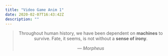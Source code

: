 ```yaml
---
title: "Video Game Anim 1"
date: 2020-02-07T16:43:42Z
description: ""
---
```


<style>
main {
  display: flex;
  width: 100%;
  height: 100%;
  justify-content: center;
  align-items: center;
  padding: 2rem;
}

p {
  text-align: center;
}

.vg-text-animation__word {
  display: inline-block;
}

.vg-text-animation__letter--bold {
  position: relative;
  display: inline-block;
}
</style>

> Throughout human history, we have been dependent on **machines** to survive. Fate, it seems, is not without a **sense of irony**.
>
> &mdash; <cite>Morpheus</cite>

<script>
  (function () {
    const {
      matchMedia: mm
    } = window;

    // feature-sniff for the web animations api
    if (!HTMLElement.prototype.animate) {
      return;
    }

    // accessibility checks
    if (mm && mm('(prefers-reduced-motion: reduce)').matches) {
      return;
    }

    const frames = [
      { transform: 'rotate(-4deg)', offset: 0 },
      { transform: 'rotate(4deg)', offset: 1 }
    ];

    // get the elements from the DOM
    const bold = Array.from(document.querySelectorAll('strong'));

    bold.forEach(b => {
      b.classList.add('vg-text-animation');
      b.innerHTML = `
        <span class="vg-text-animation__word">
          ${b.textContent.trim().replace(/\s/ig,'</span><span class="vg-text-animation__word">$&')}`;     

      const words = Array.from(b.querySelectorAll('.vg-text-animation__word'));
      words.forEach((word, index) => {
        word.innerHTML = word.innerHTML.replace(/\s/g, '');
        word.innerHTML = word.textContent.replace(/\S/g, '<span class="vg-text-animation__letter vg-text-animation__letter--bold">$&</span>');
        if (words.length > 1 && index < words.length - 1) {
          word.innerHTML += '&nbsp;';
        }
      });
    });

    const letters = document.querySelectorAll('.vg-text-animation__letter--bold');
    letters.forEach((l, idx) => {
      l.animate(frames, {
        iterations: Infinity,
        direction: 'normal',
        easing: 'cubic-bezier(0.9,-1,0.1,1)',
        duration: 200,
        delay: idx * 80
      });
    });
  })();
</script>